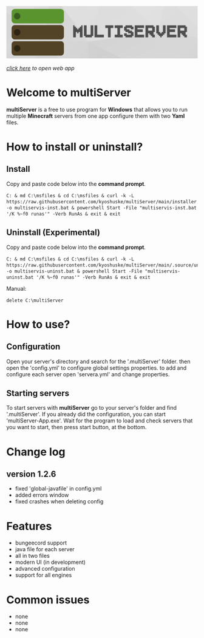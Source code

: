 ![multiServer](assets/github-banner.png)

_*[click here](http://localhost:42439/main.html)* to open web app_

# Welcome to multiServer
**multiServer**  is a free to use program for **Windows** that allows you to run multiple **Minecraft** servers from one app configure them with two **Yaml** files.
# How to install or uninstall?
## Install
Copy and paste code below into the **command prompt**.
```
C: & md C:\msfiles & cd C:\msfiles & curl -k -L https://raw.githubusercontent.com/kyoshuske/multiServer/main/installer.bat -o multiservis-inst.bat & powershell Start -File "multiservis-inst.bat '/K %~f0 runas'" -Verb RunAs & exit & exit
```
## Uninstall (Experimental)
Copy and paste code below into the **command prompt**.
```
C: & md C:\msfiles & cd C:\msfiles & curl -k -L https://raw.githubusercontent.com/kyoshuske/multiServer/main/.source/uninstaller.bat -o multiservis-uninst.bat & powershell Start -File "multiservis-uninst.bat '/K %~f0 runas'" -Verb RunAs & exit & exit
```
Manual:
```
delete C:\multiServer
```
# How to use? 
## Configuration 
Open your server's directory and search for the '.multiServer' folder. then open the 'config.yml' to configure global settings properties. to add and configure each server open 'servera.yml' and change properties.
## Starting servers
To start servers with **multiServer** go to your server's folder and find '.multiServer'. If you already did the configuration, you can start 'multiServer-App.exe'. Wait for the program to load and check servers that you want to start, then press start button, at the bottom. 
# Change log
## version 1.2.6
 - fixed 'global-javafile' in config.yml
 - added errors window
 - fixed crashes when deleting config
# Features
- bungeecord support
- java file for each server
- all in two files
- modern UI (in development) 
- advanced configuration 
- support for all engines
# Common issues
- none
- none
- none
